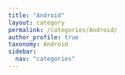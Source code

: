 ```yaml
---
title: "Android"
layout: category
permalink: /categories/Android/
author_profile: true
taxonomy: Android
sidebar:
  nav: "categories"
---
```

